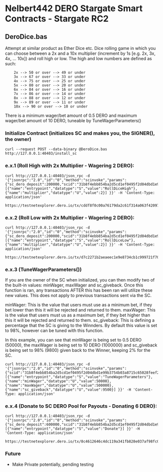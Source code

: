 # Nelbert442 DERO Stargate Smart Contracts - Stargate RC2

## DeroDice.bas
Attempt at similar product as Ether Dice etc. Dice rolling game in which you can choose between a 2x and a 10x multiplier (increment by 1s [e.g. 2x, 3x, 4x, ... 10x]) and roll high or low.
The high and low numbers are defined as such:
```
    2x --> 50 or over --> 49 or under
    3x --> 67 or over --> 33 or under
    4x --> 75 or over --> 25 or under
    5x --> 80 or over --> 20 or under
    6x --> 84 or over --> 16 or under
    7x --> 86 or over --> 14 or under
    8x --> 88 or over --> 12 or under
    9x --> 89 or over --> 11 or under
    10x --> 90 or over --> 10 or under
```

There is a minimum wager/bet amount of 0.5 DERO and maximum wager/bet amount of 10 DERO, tuneable by TuneWagerParameters()

### Initialize Contract (initializes SC and makes you, the SIGNER(), the owner)

```
curl --request POST --data-binary @DeroDice.bas http://127.0.0.1:40403/install_sc
```

### e.x.1 (Roll High with 2x Multiplier - Wagering 2 DERO): 
```
curl http://127.0.0.1:40403/json_rpc -d '{"jsonrpc":"2.0","id":"0","method":"scinvoke","params":{"sc_dero_deposit":200000,"scid":"31b8f4ebb854ba2d5cd1ef0495f2d04dbd1e99b3754b03a8715c65028feef241","sc_rpc":[{"name":"entrypoint","datatype":"S","value":"RollDiceHigh"},{"name":"multiplier","datatype":"U","value":2}] }}' -H 'Content-Type: application/json'

https://testnetexplorer.dero.io/tx/cddf8f0c00a76179da2c61f314a063f420979fec749cd5d263f6e81b2fbc04c4
```

### e.x.2 (Roll Low with 2x Multiplier - Wagering 2 DERO):
```
curl http://127.0.0.1:40403/json_rpc -d '{"jsonrpc":"2.0","id":"0","method":"scinvoke","params":{"sc_dero_deposit":200000,"scid":"31b8f4ebb854ba2d5cd1ef0495f2d04dbd1e99b3754b03a8715c65028feef241","sc_rpc":[{"name":"entrypoint","datatype":"S","value":"RollDiceLow"},{"name":"multiplier","datatype":"U","value":2}] }}' -H 'Content-Type: application/json'

https://testnetexplorer.dero.io/tx/d7c2271b2aeaeec1e9e8734cb1c999721f7072e2cff197ae3a3bd8099d418186
```

### e.x.3 (TuneWagerParameters())
If you are the owner of the SC when initialized, you can then modify two of the built-in values: minWager, maxWager and sc_giveback. Once this function is ran, any transactions AFTER this has been ran will utilize these new values. This does not apply to previous transactions sent via the SC.

minWager: This is the value that users must use as a minimum bet, if they bet lower than this it will be rejected and returned to them.
maxWager: This is the value that users must us as a maximum bet, if they bet higher than this it will be rejected and returned to them.
sc_giveback: This is defining a percentage that the SC is giving to the Winnders. By default this value is set to 98%, however can be tuned with this function.

In this example, you can see that minWager is being set to 0.5 DERO (50000), the maxWager is being set to 10 DERO (1000000) and sc_giveback is being set to 98% (9800) given back to the Winner, keeping 2% for the SC.
```
curl http://127.0.0.1:40403/json_rpc -d '{"jsonrpc":"2.0","id":"0","method":"scinvoke","params":{"scid":"31b8f4ebb854ba2d5cd1ef0495f2d04dbd1e99b3754b03a8715c65028feef241","sc_rpc":[{"name":"entrypoint","datatype":"S","value":"TuneWagerParameters"},{"name":"minWager","datatype":"U","value":50000},{"name":"maxWager","datatype":"U","value":500000},{"name":"sc_giveback","datatype":"U","value":9500}] }}' -H 'Content-Type: application/json'
```

### e.x.4 (Donate to SC DERO Pool for Payouts - Donating 6 DERO):
```
curl http://127.0.0.1:40403/json_rpc -d '{"jsonrpc":"2.0","id":"0","method":"scinvoke","params":{"sc_dero_deposit":600000,"scid":"31b8f4ebb854ba2d5cd1ef0495f2d04dbd1e99b3754b03a8715c65028feef241","sc_rpc":[{"name":"entrypoint","datatype":"S","value":"Donate"}] }}' -H 'Content-Type: application/json'

https://testnetexplorer.dero.io/tx/8c4612646c4dc119a341fb828e037af98fc09f4bf7e2965faf5a03dcb6ca166a
```

### Future
* Make Private potentially, pending testing